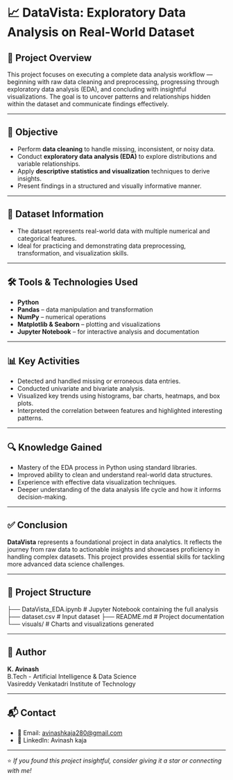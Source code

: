 # 📈 DataVista: Exploratory Data Analysis on Real-World Dataset

## 📌 Project Overview
This project focuses on executing a complete data analysis workflow — beginning with raw data cleaning and preprocessing, progressing through exploratory data analysis (EDA), and concluding with insightful visualizations. The goal is to uncover patterns and relationships hidden within the dataset and communicate findings effectively.

---

## 🧠 Objective
- Perform **data cleaning** to handle missing, inconsistent, or noisy data.
- Conduct **exploratory data analysis (EDA)** to explore distributions and variable relationships.
- Apply **descriptive statistics and visualization** techniques to derive insights.
- Present findings in a structured and visually informative manner.

---

## 📂 Dataset Information
- The dataset represents real-world data with multiple numerical and categorical features.
- Ideal for practicing and demonstrating data preprocessing, transformation, and visualization skills.

---

## 🛠️ Tools & Technologies Used
- **Python**  
- **Pandas** – data manipulation and transformation  
- **NumPy** – numerical operations  
- **Matplotlib & Seaborn** – plotting and visualizations  
- **Jupyter Notebook** – for interactive analysis and documentation  

---

## 📊 Key Activities
- Detected and handled missing or erroneous data entries.
- Conducted univariate and bivariate analysis.
- Visualized key trends using histograms, bar charts, heatmaps, and box plots.
- Interpreted the correlation between features and highlighted interesting patterns.

---

## 🔍 Knowledge Gained
- Mastery of the EDA process in Python using standard libraries.
- Improved ability to clean and understand real-world data structures.
- Experience with effective data visualization techniques.
- Deeper understanding of the data analysis life cycle and how it informs decision-making.

---

## ✅ Conclusion
**DataVista** represents a foundational project in data analytics. It reflects the journey from raw data to actionable insights and showcases proficiency in handling complex datasets. This project provides essential skills for tackling more advanced data science challenges.

---

## 📁 Project Structure
├── DataVista_EDA.ipynb # Jupyter Notebook containing the full analysis
├── dataset.csv # Input dataset
├── README.md # Project documentation
└── visuals/ # Charts and visualizations generated

---

## 👤 Author
**K. Avinash**  
B.Tech - Artificial Intelligence & Data Science  
Vasireddy Venkatadri Institute of Technology  

---

## 📬 Contact
- 📧 Email: avinashkaja280@gmail.com
- 💼 LinkedIn: Avinash kaja

---

⭐ *If you found this project insightful, consider giving it a star or connecting with me!*
